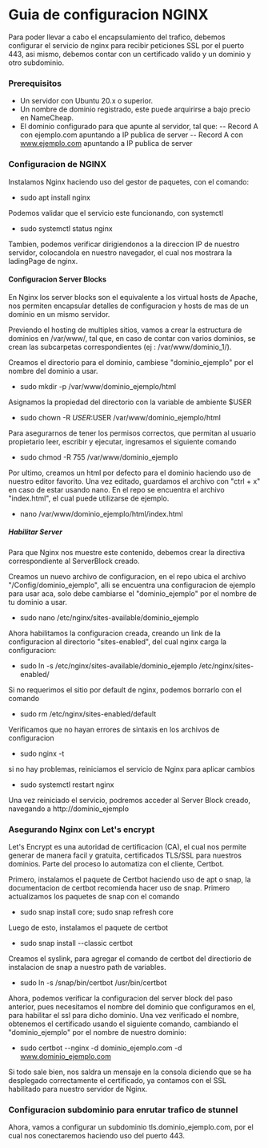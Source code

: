 # Guia de configuracion NGINX

Para poder llevar a cabo el encapsulamiento del trafico, debemos configurar el servicio de nginx para
recibir peticiones SSL por el puerto 443, asi mismo, debemos contar con un certificado valido y un
dominio y otro subdominio.

### Prerequisitos

- Un servidor con Ubuntu 20.x o superior.
- Un nombre de dominio registrado, este puede arquirirse a bajo precio en NameCheap.
- El dominio configurado para que apunte al servidor, tal que:
-- Record A con ejemplo.com apuntando a IP publica de server
-- Record A con www.ejemplo.com apuntando a IP publica de server

### Configuracion de NGINX

Instalamos Nginx haciendo uso del gestor de paquetes, con el comando:

- sudo apt install nginx

Podemos validar que el servicio este funcionando, con systemctl

- sudo systemctl status nginx

Tambien, podemos verificar dirigiendonos a la direccion IP de nuestro servidor, colocandola en nuestro navegador, el
cual nos mostrara la ladingPage de nginx.

#### Configuracion Server Blocks

En Nginx los server blocks son el equivalente a los virtual hosts de Apache, nos permiten encapsular detalles de 
configuracion y hosts de mas de un dominio en un mismo servidor. 

Previendo el hosting de multiples sitios, vamos a crear la estructura de dominios en /var/www/, tal que, en caso de 
contar con varios dominios, se crean las subcarpetas correspondientes (ej : /var/www/dominio_1/).

Creamos el directorio para el dominio, cambiese "dominio_ejemplo" por el nombre del dominio a usar.

- sudo mkdir -p /var/www/dominio_ejemplo/html

Asignamos la propiedad del directorio con la variable de ambiente $USER

- sudo chown -R $USER:$USER /var/www/dominio_ejemplo/html

Para asegurarnos de tener los permisos correctos, que permitan al usuario propietario leer, escribir y ejecutar,
ingresamos el siguiente comando

- sudo chmod -R 755 /var/www/dominio_ejemplo

Por ultimo, creamos un html por defecto para el dominio haciendo uso de nuestro editor favorito. Una vez editado,
guardamos el archivo con "ctrl + x" en caso de estar usando nano. En el repo se encuentra el archivo "index.html",
el cual puede utilizarse de ejemplo.

- nano /var/www/dominio_ejemplo/html/index.html

##### Habilitar Server 

Para que Nginx nos muestre este contenido, debemos crear la directiva correspondiente al ServerBlock creado.

Creamos un nuevo archivo de configuracion, en el repo ubica el archivo "/Config/dominio_ejemplo", alli se 
encuentra una configuracion de ejemplo para usar aca, solo debe cambiarse el "dominio_ejemplo" por el nombre
de tu dominio a usar.

- sudo nano /etc/nginx/sites-available/dominio_ejemplo

Ahora habilitamos la configuracion creada, creando un link de la configuracion al directorio "sites-enabled",
del cual nginx carga la configuracion:

- sudo ln -s /etc/nginx/sites-available/dominio_ejemplo /etc/nginx/sites-enabled/

Si no requerimos el sitio por default de nginx, podemos borrarlo con el comando 

- sudo rm /etc/nginx/sites-enabled/default

Verificamos que no hayan errores de sintaxis en los archivos de configuracion

- sudo nginx -t

si no hay problemas, reiniciamos el servicio de Nginx para aplicar cambios

- sudo systemctl restart nginx

Una vez reiniciado el servicio, podremos acceder al Server Block creado, navegando a http://dominio_ejemplo

### Asegurando Nginx con Let's encrypt

Let's Encrypt es una autoridad de certificacion (CA), el cual nos permite generar de manera facil y gratuita,
certificados TLS/SSL para nuestros dominios. Parte del proceso lo automatiza con el cliente, Certbot.

Primero, instalamos el paquete de Certbot haciendo uso de apt o snap, la documentacion de certbot recomienda 
hacer uso de snap. Primero actualizamos los paquetes de snap con el comando

- sudo snap install core; sudo snap refresh core

Luego de esto, instalamos el paquete de certbot

- sudo snap install --classic certbot 

Creamos el syslink, para agregar el comando de certbot del directiorio de instalacion de snap a nuestro path de variables.

- sudo ln -s /snap/bin/certbot /usr/bin/certbot

Ahora, podemos verificar la configuracion del server block del paso anterior, pues necesitamos el nombre del dominio
que configuramos en el, para habilitar el ssl para dicho dominio. Una vez verificado el nombre, obtenemos el certificado
usando el siguiente comando, cambiando el "dominio_ejemplo" por el nombre de nuestro dominio:

- sudo certbot --nginx -d dominio_ejemplo.com -d www.dominio_ejemplo.com 

Si todo sale bien, nos saldra un mensaje en la consola diciendo que se ha desplegado correctamente el certificado, ya contamos
con el SSL habilitado para nuestro servidor de Nginx.

### Configuracion subdominio para enrutar trafico de stunnel

Ahora, vamos a configurar un subdominio tls.dominio_ejemplo.com, por el cual nos conectaremos haciendo uso del puerto 443.





